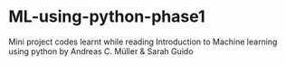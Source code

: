 # ML-using-python-phase1
Mini project codes learnt while reading Introduction to Machine learning using python by Andreas C. Müller &amp; Sarah Guido
